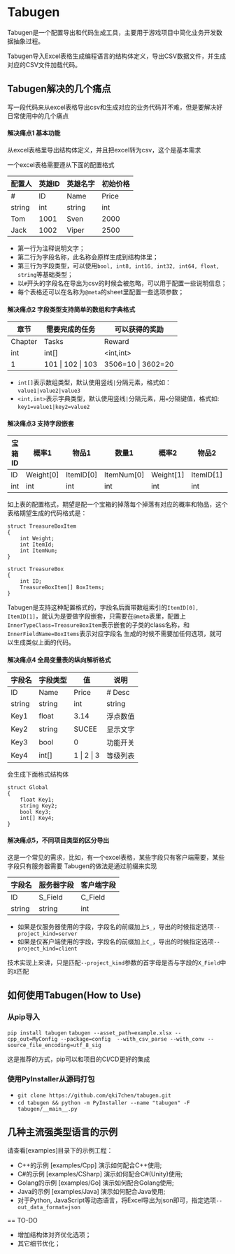 # Tabugen

Tabugen是一个配置导出和代码生成工具，主要用于游戏项目中简化业务开发数据抽象过程。

Tabugen导入Excel表格生成编程语言的结构体定义，导出CSV数据文件，并生成对应的CSV文件加载代码。


## Tabugen解决的几个痛点

写一段代码来从excel表格导出csv和生成对应的业务代码并不难，但是要解决好日常使用中的几个痛点

#### 解决痛点1 基本功能

从excel表格里导出结构体定义，并且把excel转为csv，这个是基本需求

一个excel表格需要遵从下面的配置格式

 | 配置人    | 英雄ID | 英雄名字 | 初始价格
 |--------|-------|------|-------
 | #      | ID      | Name | Price
 | string | int     | string | int
 | Tom    | 1001    | Sven | 2000
 | Jack   | 1002    | Viper | 2500


* 第一行为注释说明文字；
* 第二行为字段名称，此名称会原样生成到结构体里；
* 第三行为字段类型，可以使用`bool, int8, int16, int32, int64, float, string`等基础类型；
* 以`#`开头的字段名在导出为csv的时候会被忽略，可以用于配置一些说明信息；
* 每个表格还可以在名称为`@meta`的sheet里配置一些选项参数；


#### 解决痛点2 字段类型支持简单的数组和字典格式

| 章节      | 需要完成的任务                       | 可以获得的奖励
|---------|-------------------------------|-----------
| Chapter | Tasks                         | Reward
| int     | int[]                         | <int,int>
| 1 | 101 &#124; 102 &#124; 103 | 3506=10 &#124; 3602=20

* `int[]`表示数组类型，默认使用竖线`|`分隔元素，格式如：`value1|value2|value3`
* `<int,int>`表示字典类型，默认使用竖线`|`分隔元素，用`=`分隔键值，格式如: `key1=value1|key2=value2`


#### 解决痛点3 支持字段嵌套

 | 宝箱ID | 概率1       | 物品1       | 数量1        | 概率2       | 物品2       | 数量2
 |------|-----------|-----------|------------|-----------|-----------|----
 | ID   | Weight[0] | ItemID[0] | ItemNum[0] | Weight[1] | ItemID[1] | ItemNum[1]
 | int  | int    | int       | int        | int       | int       | int     |


如上表的配置格式，期望是配一个宝箱的掉落每个掉落有对应的概率和物品，这个表格期望生成的代码格式是：

```
struct TreasureBoxItem
{
    int Weight;
    int ItemId;
    int ItemNum;
}

struct TreasureBox
{
    int ID;
    TreasureBoxItem[] BoxItems;
}
```

Tabugen是支持这种配置格式的，字段名后面带数组索引的`ItemID[0], ItemID[1]`，就认为是要做字段嵌套，只需要在`@meta`表里，配置上`InnerTypeClass=TreasureBoxItem`表示嵌套的子类的class名称，和`InnerFieldName=BoxItems`表示对应字段名
生成的时候不需要加任何选项，就可以生成类似上面的代码。


#### 解决痛点4 全局变量表的纵向解析格式

 | 字段名    | 字段类型   | 值                 | 说明
 |--------|--------|-------------------|------
 | ID     | Name   | Price             | # Desc
 | string | string | int               | string
 | Key1   | float  | 3.14              | 浮点数值
 | Key2   | string | SUCEE             | 显示文字
 | Key3   | bool | 0                 | 功能开关
 | Key4   |  int[] | 1 &#124; 2 &#124; 3 | 等级列表


会生成下面格式结构体

```
struct Global
{
    float Key1;
    string Key2;
    bool Key3;
    int[] Key4;
}
```

#### 解决痛点5，不同项目类型的区分导出

这是一个常见的需求，比如，有一个excel表格，某些字段只有客户端需要，某些字段只有服务器需要
Tabugen的做法是通过前缀来实现

 | 字段名    | 服务器字段 | 客户端字段
 |--------|---------|------
 | ID     | S_Field | C_Field
 | string | string  | int

* 如果是仅服务器使用的字段，字段名的前缀加上`S_`，导出的时候指定选项`--project_kind=server`
* 如果是仅客户端使用的字段，字段名的前缀加上`C_`，导出的时候指定选项`--project_kind=client`

技术实现上来讲，只是匹配`--project_kind`参数的首字母是否与字段的`X_Field`中的`X`匹配


## 如何使用Tabugen(How to Use)


### 从pip导入

`pip install tabugen`
`tabugen --asset_path=example.xlsx --cpp_out=MyConfig --package=config  --with_csv_parse --with_conv --source_file_encoding=utf_8_sig`

这是推荐的方式，pip可以和项目的CI/CD更好的集成

### 使用PyInstaller从源码打包

* `git clone https://github.com/qki7chen/tabugen.git`
* `cd tabugen && python -m PyInstaller --name "tabugen" -F tabugen/__main__.py`


## 几种主流强类型语言的示例

请查看[examples]目录下的示例工程：

* C++的示例 [examples/Cpp] 演示如何配合C++使用;
* C#的示例 [examples/CSharp] 演示如何配合C#(Unity)使用;
* Golang的示例 [examples/Go] 演示如何配合Golang使用;
* Java的示例 [examples/Java] 演示如何配合Java使用;
* 对于Python, JavaScript等动态语言，将Excel导出为json即可，指定选项`--out_data_format=json`

== TO-DO

* 增加结构体对齐优化选项；
* 其它细节优化；
